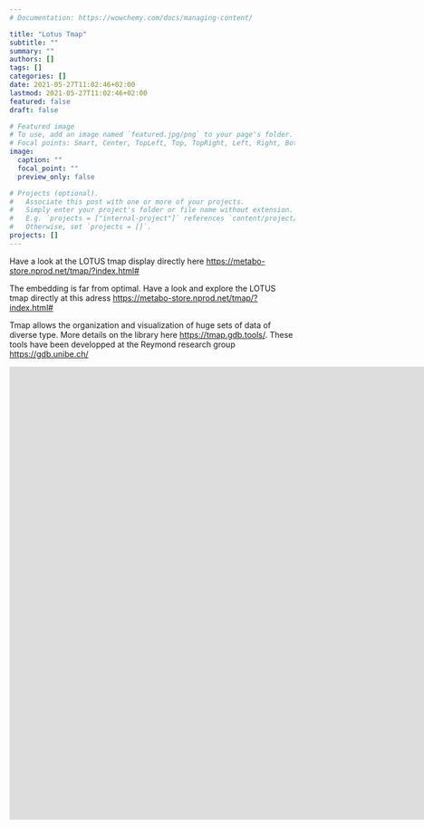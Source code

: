 ```yaml
---
# Documentation: https://wowchemy.com/docs/managing-content/

title: "Lotus Tmap"
subtitle: ""
summary: ""
authors: []
tags: []
categories: []
date: 2021-05-27T11:02:46+02:00
lastmod: 2021-05-27T11:02:46+02:00
featured: false
draft: false

# Featured image
# To use, add an image named `featured.jpg/png` to your page's folder.
# Focal points: Smart, Center, TopLeft, Top, TopRight, Left, Right, BottomLeft, Bottom, BottomRight.
image:
  caption: ""
  focal_point: ""
  preview_only: false

# Projects (optional).
#   Associate this post with one or more of your projects.
#   Simply enter your project's folder or file name without extension.
#   E.g. `projects = ["internal-project"]` references `content/project/deep-learning/index.md`.
#   Otherwise, set `projects = []`.
projects: []
---
```



Have a look at the LOTUS tmap display directly here <https://metabo-store.nprod.net/tmap/?index.html#>

<!--more-->

The embedding is far from optimal. Have a look and explore the LOTUS tmap directly at this adress <https://metabo-store.nprod.net/tmap/?index.html#>

Tmap allows the organization and visualization of huge sets of data of diverse type. More details on the library here <https://tmap.gdb.tools/>. These tools have been developped at the Reymond research group <https://gdb.unibe.ch/>

<embed src="https://metabo-store.nprod.net/tmap/?index.html#" style="width:1600px; height: 800px;">
